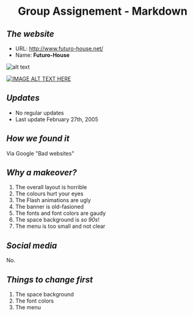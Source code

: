# <p align="center">**Group Assignement - Markdown**

## *The website*

* URL: http://www.futuro-house.net/
* Name: **Futuro-House**

![alt text](https://www.inexhibit.com/wp-content/uploads/2017/03/Futuro-House-Suuonen-Central-Saint-Martins-London-01.jpg)

[![IMAGE ALT TEXT HERE](https://www.inexhibit.com/wp-content/uploads/2017/03/Futuro-House-Suuonen-Central-Saint-Martins-London-01.jpg)](https://www.youtube.com/watch?v=IvAd1e5_AjE)

## *Updates*


* No regular updates
* Last update February 27th, 2005

## *How we found it*

Via Google "Bad websites"

## *Why a makeover?*

1. The overall layout is horrible
2. The colours hurt your eyes
3. The Flash animations are ugly
4. The banner is old-fasioned
5. The fonts and font colors are gaudy
6. The space background is _so 90s_!
7. The menu is too small and not clear

## *Social media*

No.

## *Things to change first*

1. The space background
2. The font colors
3. The menu
